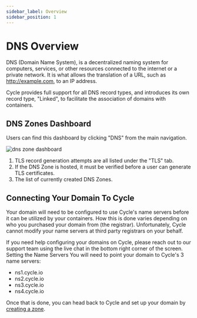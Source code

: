 ```yaml
---
sidebar_label: Overview
sidebar_position: 1
---
```


# DNS Overview
DNS (Domain Name System), is a decentralized naming system for computers, services, or other resources connected to the internet or a private network. It is what allows the translation of a URL, such as http://example.com, to an IP address.

Cycle provides full support for all DNS record types, and introduces its own record type, "Linked", to facilitate the association of domains with containers.

## DNS Zones Dashboard
Users can find this dashboard by clicking "DNS" from the main navigation.

![dns zone dashboard](https://static.cycle.io/docs/dns/dns-dash-markup.png)
1. TLS record generation attempts are all listed under the "TLS" tab.  
2. If the DNS Zone is hosted, it must be verified before a user can generate TLS certificates.  
3. The list of currently created DNS Zones.


## Connecting Your Domain To Cycle
Your domain will need to be configured to use Cycle's name servers before it can be utilized by your containers. How this is done varies depending on who you purchased your domain from (the registrar). Unfortunately, Cycle cannot modify your name servers at third party registrars on your behalf.

If you need help configuring your domains on Cycle, please reach out to our support team using the live chat in the bottom right corner of the screen.
Setting the Name Servers
You will need to point your domain to Cycle's 3 name servers:

* ns1.cycle.io
* ns2.cycle.io
* ns3.cycle.io
* ns4.cycle.io

Once that is done, you can head back to Cycle and set up your domain by [creating a zone](https://docs.cycle.io/docs/dns/zones/managing-dns-zones).